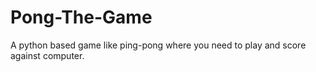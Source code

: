 # Pong-The-Game
A python based game like ping-pong where you need to play and score against computer.
